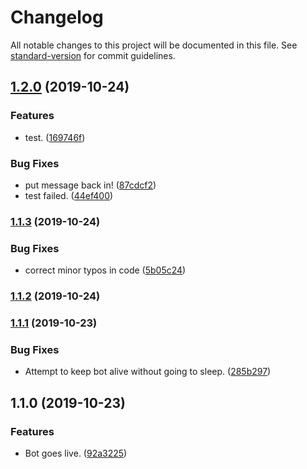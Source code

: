 # Changelog

All notable changes to this project will be documented in this file. See [standard-version](https://github.com/conventional-changelog/standard-version) for commit guidelines.

## [1.2.0](https://github.com/Xillians/botAlot/compare/v1.1.3...v1.2.0) (2019-10-24)


### Features

* test. ([169746f](https://github.com/Xillians/botAlot/commit/169746fcf3a53135f0237129b17afe8451ff9c92))


### Bug Fixes

* put message back in! ([87cdcf2](https://github.com/Xillians/botAlot/commit/87cdcf22ca271e0e2c458bbcaf6f81d632891cd1))
* test failed. ([44ef400](https://github.com/Xillians/botAlot/commit/44ef4000392b0f4e3a4503e3cf8198d01a905654))

### [1.1.3](https://github.com/Xillians/botAlot/compare/v1.1.2...v1.1.3) (2019-10-24)


### Bug Fixes

* correct minor typos in code ([5b05c24](https://github.com/Xillians/botAlot/commit/5b05c24a56478945bc86e89af18c56e11936d64b))

### [1.1.2](https://github.com/Xillians/botAlot/compare/v1.1.1...v1.1.2) (2019-10-24)

### [1.1.1](https://github.com/Xillians/botAlot/compare/v1.1.0...v1.1.1) (2019-10-23)


### Bug Fixes

* Attempt to keep bot alive without going to sleep. ([285b297](https://github.com/Xillians/botAlot/commit/285b297fbf0faff77661303d6ba8a83fefcb8280))

## 1.1.0 (2019-10-23)


### Features

* Bot goes live. ([92a3225](https://github.com/Xillians/botAlot/commit/92a322546ca0195103c32a06a9f41a37f021c84c))
